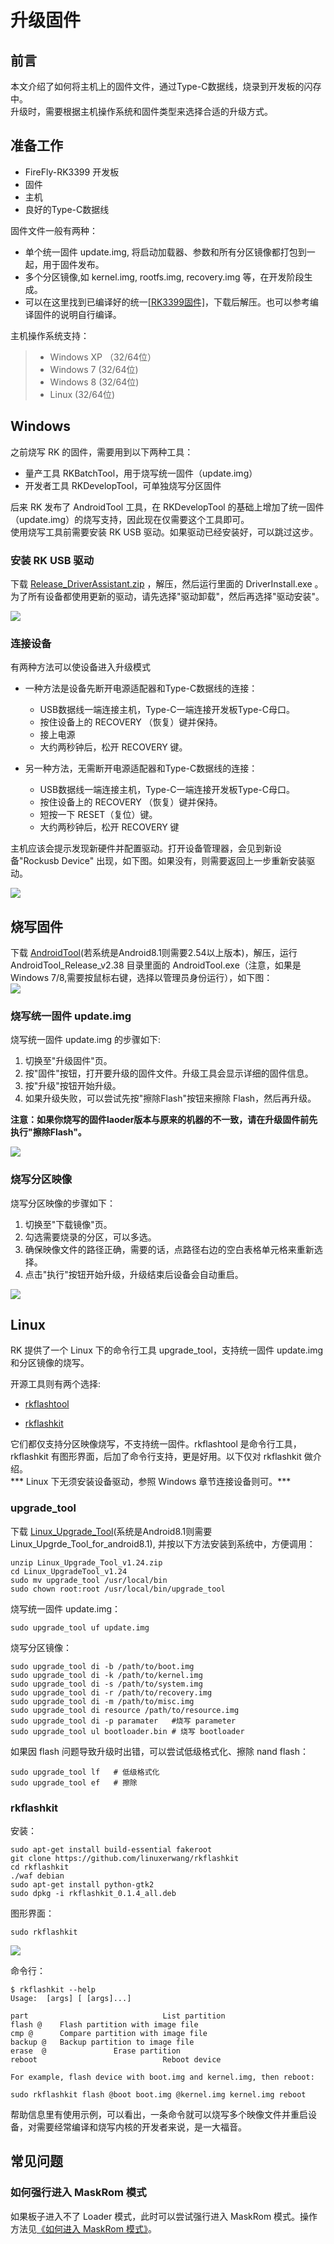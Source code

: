 # 升级固件

## 前言

本文介绍了如何将主机上的固件文件，通过Type-C数据线，烧录到开发板的闪存中。   
升级时，需要根据主机操作系统和固件类型来选择合适的升级方式。

## 准备工作

* FireFly-RK3399 开发板
* 固件
* 主机
* 良好的Type-C数据线

固件文件一般有两种：

* 单个统一固件 update.img, 将启动加载器、参数和所有分区镜像都打包到一起，用于固件发布。
* 多个分区镜像,如 kernel.img, rootfs.img, recovery.img 等，在开发阶段生成。
* 可以在这里找到已编译好的统一[[RK3399固件]](http://www.t-firefly.com/doc/download/page/id/3.html#other_14)，下载后解压。也可以参考编译固件的说明自行编译。

主机操作系统支持：
> * Windows XP （32/64位）
> * Windows 7 (32/64位)
> * Windows 8 (32/64位)
> * Linux (32/64位)

## Windows

之前烧写 RK 的固件，需要用到以下两种工具：

* 量产工具 RKBatchTool，用于烧写统一固件（update.img）
* 开发者工具 RKDevelopTool，可单独烧写分区固件

后来 RK 发布了 AndroidTool 工具，在 RKDevelopTool 的基础上增加了统一固件（update.img）的烧写支持，因此现在仅需要这个工具即可。   
使用烧写工具前需要安装 RK USB 驱动。如果驱动已经安装好，可以跳过这步。

### 安装 RK USB 驱动

下载 [ Release_DriverAssistant.zip](http://www.t-firefly.com/doc/download/page/id/3.html#other_11) ，解压，然后运行里面的 DriverInstall.exe 。   
为了所有设备都使用更新的驱动，请先选择"驱动卸载"，然后再选择"驱动安装"。   

![](img/upgrade_firmware1.png)

### 连接设备

有两种方法可以使设备进入升级模式

* 一种方法是设备先断开电源适配器和Type-C数据线的连接：
   * USB数据线一端连接主机，Type-C一端连接开发板Type-C母口。
   * 按住设备上的 RECOVERY （恢复）键并保持。
   * 接上电源
   * 大约两秒钟后，松开 RECOVERY 键。

*    另一种方法，无需断开电源适配器和Type-C数据线的连接：
     * USB数据线一端连接主机，Type-C一端连接开发板Type-C母口。
     * 按住设备上的 RECOVERY （恢复）键并保持。
     * 短按一下 RESET（复位）键。
     * 大约两秒钟后，松开 RECOVERY 键

主机应该会提示发现新硬件并配置驱动。打开设备管理器，会见到新设备"Rockusb Device" 出现，如下图。如果没有，则需要返回上一步重新安装驱动。   

![](img/upgrade_firmware2.png)

## 烧写固件

下载 [AndroidTool](http://www.t-firefly.com/doc/download/page/id/3.html#windows_12)(若系统是Android8.1则需要2.54以上版本)，解压，运行 AndroidTool_Release_v2.38 目录里面的 AndroidTool.exe（注意，如果是 Windows 7/8,需要按鼠标右键，选择以管理员身份运行），如下图：   
![](img/upgrade_firmware3.png)

### 烧写统一固件 update.img

烧写统一固件 update.img 的步骤如下:

1. 切换至"升级固件"页。
2. 按"固件"按钮，打开要升级的固件文件。升级工具会显示详细的固件信息。
3. 按"升级"按钮开始升级。
4. 如果升级失败，可以尝试先按"擦除Flash"按钮来擦除 Flash，然后再升级。

**注意：如果你烧写的固件laoder版本与原来的机器的不一致，请在升级固件前先执行"擦除Flash"。**   

![](img/upgrade_firmware4.png)

### 烧写分区映像

烧写分区映像的步骤如下：

1. 切换至"下载镜像"页。
2. 勾选需要烧录的分区，可以多选。
3. 确保映像文件的路径正确，需要的话，点路径右边的空白表格单元格来重新选择。
4. 点击"执行"按钮开始升级，升级结束后设备会自动重启。

![](img/upgrade_firmware3.png)

## Linux

RK 提供了一个 Linux 下的命令行工具 upgrade_tool，支持统一固件 update.img 和分区镜像的烧写。

开源工具则有两个选择:

* [rkflashtool](https://github.com/Galland/rkflashtool_rk3066)

* [rkflashkit](https://github.com/linuxerwang/rkflashkit)

它们都仅支持分区映像烧写，不支持统一固件。rkflashtool 是命令行工具，rkflashkit 有图形界面，后加了命令行支持，更是好用。以下仅对 rkflashkit 做介绍。   
*** Linux 下无须安装设备驱动，参照 Windows 章节连接设备则可。***

### upgrade_tool

下载 [Linux_Upgrade_Tool](http://www.t-firefly.com/doc/download/page/id/3.html#linux_12)(系统是Android8.1则需要Linux_Upgrde_Tool_for_android8.1), 并按以下方法安装到系统中，方便调用：   
```
unzip Linux_Upgrade_Tool_v1.24.zip
cd Linux_UpgradeTool_v1.24
sudo mv upgrade_tool /usr/local/bin
sudo chown root:root /usr/local/bin/upgrade_tool
```

烧写统一固件 update.img：   
```
sudo upgrade_tool uf update.img
```

烧写分区镜像：   
```
sudo upgrade_tool di -b /path/to/boot.img
sudo upgrade_tool di -k /path/to/kernel.img
sudo upgrade_tool di -s /path/to/system.img
sudo upgrade_tool di -r /path/to/recovery.img
sudo upgrade_tool di -m /path/to/misc.img
sudo upgrade_tool di resource /path/to/resource.img
sudo upgrade_tool di -p paramater   #烧写 parameter
sudo upgrade_tool ul bootloader.bin # 烧写 bootloader
```

如果因 flash 问题导致升级时出错，可以尝试低级格式化、擦除 nand flash：   
```
sudo upgrade_tool lf   # 低级格式化
sudo upgrade_tool ef   # 擦除
```
### rkflashkit

安装：   
```
sudo apt-get install build-essential fakeroot 
git clone https://github.com/linuxerwang/rkflashkit
cd rkflashkit
./waf debian
sudo apt-get install python-gtk2
sudo dpkg -i rkflashkit_0.1.4_all.deb
```

图形界面：   
```
sudo rkflashkit
```

![](img/upgrade_firmware5.png)

命令行：   
```
$ rkflashkit --help
Usage:  [args] [ [args]...]

part                              List partition
flash @    Flash partition with image file
cmp @      Compare partition with image file
backup @   Backup partition to image file
erase  @               Erase partition
reboot                            Reboot device

For example, flash device with boot.img and kernel.img, then reboot:

sudo rkflashkit flash @boot boot.img @kernel.img kernel.img reboot
```

帮助信息里有使用示例，可以看出，一条命令就可以烧写多个映像文件并重启设备，对需要经常编译和烧写内核的开发者来说，是一大福音。

## 常见问题

### 如何强行进入 MaskRom 模式

如果板子进入不了 Loader 模式，此时可以尝试强行进入 MaskRom 模式。操作方法见[《如何进入 MaskRom 模式》](maskrom_mode.html)。
